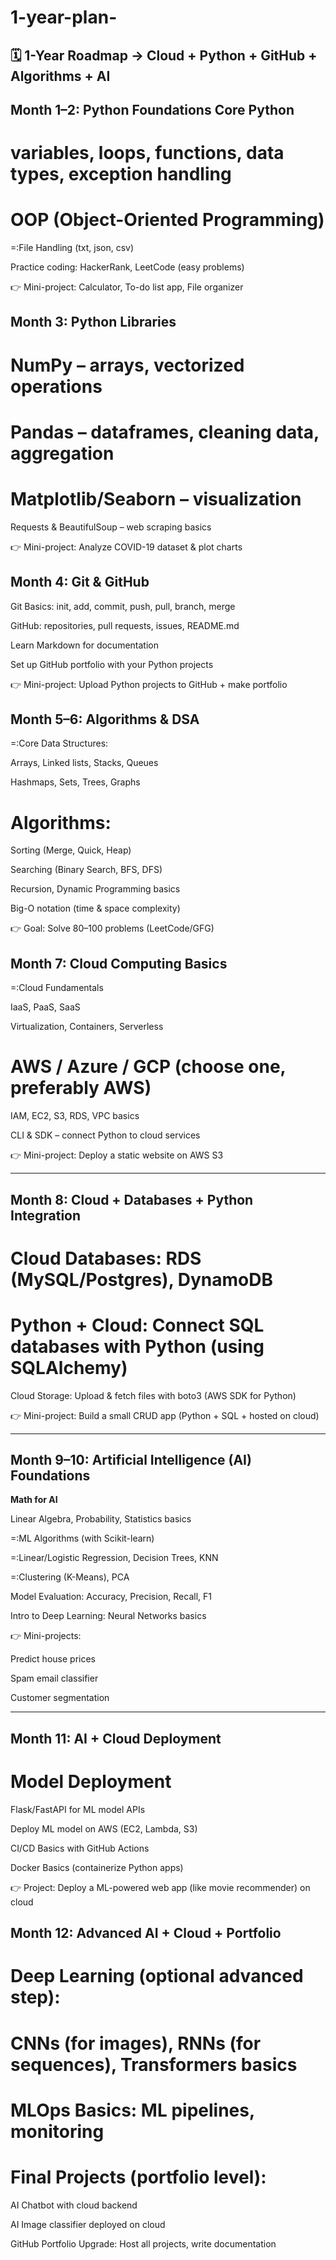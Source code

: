 # 1-year-plan-
<h2>🗓 1-Year Roadmap → Cloud + Python + GitHub + Algorithms + AI</h2>

<h2>Month 1–2: Python Foundations
Core Python</h2>

# variables, loops, functions, data types, exception handling

# OOP (Object-Oriented Programming)
=:File Handling (txt, json, csv)

Practice coding: HackerRank, LeetCode (easy problems)


👉 Mini-project: Calculator, To-do list app, File organizer


<h2>Month 3: Python Libraries</h2>

# NumPy – arrays, vectorized operations

# Pandas – dataframes, cleaning data, aggregation

# Matplotlib/Seaborn – visualization

Requests & BeautifulSoup – web scraping basics


👉 Mini-project: Analyze COVID-19 dataset & plot charts


<h2>Month 4: Git & GitHub</h2>

Git Basics: init, add, commit, push, pull, branch, merge

GitHub: repositories, pull requests, issues, README.md

Learn Markdown for documentation

Set up GitHub portfolio with your Python projects


👉 Mini-project: Upload Python projects to GitHub + make portfolio


<h2>Month 5–6: Algorithms & DSA</h2>

=:Core Data Structures:

Arrays, Linked lists, Stacks, Queues

Hashmaps, Sets, Trees, Graphs


# Algorithms:

Sorting (Merge, Quick, Heap)

Searching (Binary Search, BFS, DFS)

Recursion, Dynamic Programming basics


Big-O notation (time & space complexity)


👉 Goal: Solve 80–100 problems (LeetCode/GFG)


<h2>Month 7: Cloud Computing Basics</h2>

=:Cloud Fundamentals

IaaS, PaaS, SaaS

Virtualization, Containers, Serverless


# AWS / Azure / GCP (choose one, preferably AWS)

IAM, EC2, S3, RDS, VPC basics


CLI & SDK – connect Python to cloud services


👉 Mini-project: Deploy a static website on AWS S3


---

<h2>Month 8: Cloud + Databases + Python Integration</h2>

# Cloud Databases: RDS (MySQL/Postgres), DynamoDB

# Python + Cloud: Connect SQL databases with Python (using SQLAlchemy)

Cloud Storage: Upload & fetch files with boto3 (AWS SDK for Python)


👉 Mini-project: Build a small CRUD app (Python + SQL + hosted on cloud)


---

<h2>Month 9–10: Artificial Intelligence (AI) Foundations</h2>

<b>Math for AI</b>

Linear Algebra, Probability, Statistics basics

=:ML Algorithms (with Scikit-learn)

=:Linear/Logistic Regression, Decision Trees, KNN

=:Clustering (K-Means), PCA


Model Evaluation: Accuracy, Precision, Recall, F1

Intro to Deep Learning: Neural Networks basics


👉 Mini-projects:

Predict house prices

Spam email classifier

Customer segmentation



---

<h2>Month 11: AI + Cloud Deployment</h2>

# Model Deployment

Flask/FastAPI for ML model APIs

Deploy ML model on AWS (EC2, Lambda, S3)


CI/CD Basics with GitHub Actions

Docker Basics (containerize Python apps)


👉 Project: Deploy a ML-powered web app (like movie recommender) on cloud


<h2>Month 12: Advanced AI + Cloud + Portfolio</h2>

# Deep Learning (optional advanced step):

# CNNs (for images), RNNs (for sequences), Transformers basics


# MLOps Basics: ML pipelines, monitoring

<h1>Final Projects (portfolio level):</h1>

AI Chatbot with cloud backend

AI Image classifier deployed on cloud


GitHub Portfolio Upgrade: Host all projects, write documentation
